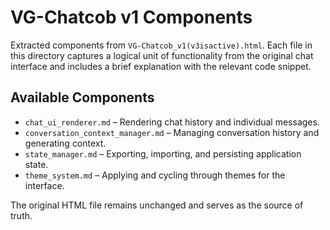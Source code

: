 # VG-Chatcob v1 Components

Extracted components from `VG-Chatcob_v1(v3isactive).html`. Each file in this directory captures a logical unit of functionality from the original chat interface and includes a brief explanation with the relevant code snippet.

## Available Components

- `chat_ui_renderer.md` – Rendering chat history and individual messages.
- `conversation_context_manager.md` – Managing conversation history and generating context.
- `state_manager.md` – Exporting, importing, and persisting application state.
- `theme_system.md` – Applying and cycling through themes for the interface.

The original HTML file remains unchanged and serves as the source of truth.
